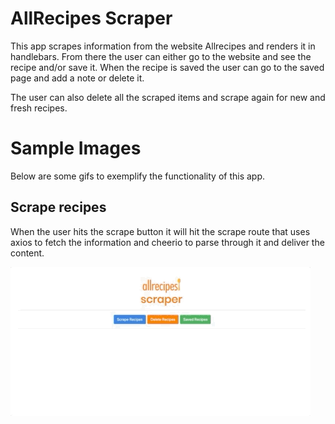# AllRecipes Scraper

This app scrapes information from the website Allrecipes and renders it in handlebars. From there the user can either go to the website and see the recipe and/or save it. When the recipe is saved the user can go to the saved page and add a note or delete it.

The user can also delete all the scraped items and scrape again for new and fresh recipes. 

# Sample Images

Below are some gifs to exemplify the functionality of this app.

## Scrape recipes

When the user hits the scrape button it will hit the scrape route that uses axios to fetch the information and cheerio to parse through it and deliver the content.

![scrape](./public/assets/images/scraperecipes.gif)
